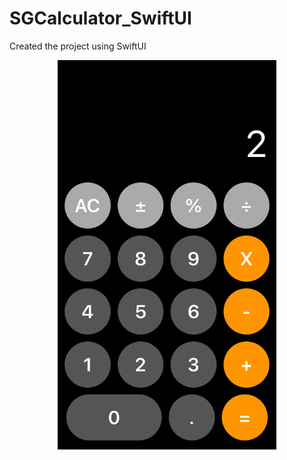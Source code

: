 # SGCalculator_SwiftUI
Created the project using SwiftUI

<p align="center">
  <img src="/Resources/calculator.png" width="350" title="Calculator using SwiftUI">
</p>
